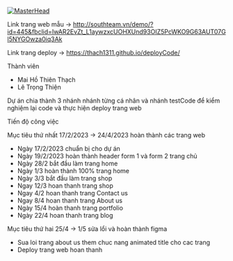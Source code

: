 [![MasterHead](https://img.wattpad.com/d2ea05d414d3d110f0eb98d6820bd94ac30674fa/68747470733a2f2f73332e616d617a6f6e6177732e636f6d2f776174747061642d6d656469612d736572766963652f53746f7279496d6167652f6a6b6f3435736a567843392d39413d3d2d313038333636313236352e313639333137316532646161376338653238353136333132313830332e676966)](https://rishavchanda.io)

Link trang web mẫu 
->  http://southteam.vn/demo/?id=445&fbclid=IwAR2EvZt_L1aywzxcUOHXUnd93OIZ5PcWKO9G63AUT07Gl5NYGOwza0iq3Ak

Link trang deploy
-> https://thach1311.github.io/deployCode/

Thành viên
+ Mai Hồ Thiên Thạch
+ Lê Trọng Thiện
 
 Dự án chia thành 3 nhánh nhánh từng cá nhân và nhánh testCode để kiểm nghiệm lại code và thực hiện deploy trang web
 
 Tiến độ công việc 
 
Mục tiêu thứ nhất 17/2/2023 -> 24/4/2023 hoàn thành các trang web
 + Ngày 17/2/2023 chuẩn bị cho dự án
 + Ngày 19/2/2023 hoàn thành header form 1 và form 2 trang chủ 
 + Ngày 28/2 bắt đầu làm trang home 
 + Ngày 1/3 hoàn thành 100% trang home
 + Ngày 3/3 bắt đầu làm trang shop
 + Ngay 12/3 hoan thanh trang shop
 + Ngay 4/2 hoan thanh trang Contact us
 + Ngay 8/4 hoan thanh trang About us
 + Ngày 15/4 hoàn thanh trang portfolio
 + Ngày 22/4 hoan thanh trang blog

Mục tiêu thứ hai 25/4 -> 1/5 sửa lổi và hoàn thành figma 
 + Sua loi trang about us them chuc nang animated title cho cac trang 
 + Deploy trang web hoan thanh
